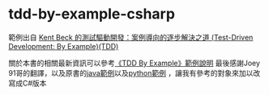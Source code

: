 # tdd-by-example-csharp

範例出自 [Kent Beck 的測試驅動開發：案例導向的逐步解決之道 (Test-Driven Development: By Example)(TDD)](https://www.tenlong.com.tw/products/9789864345618 "Kent Beck 的測試驅動開發：案例導向的逐步解決之道 (Test-Driven Development: By Example)(TDD)") 

關於本書的相關最新資訊可以參考[《TDD By Example》範例說明](https://tdd.best/book/tdd-by-example/)
最後感謝Joey 91哥的翻譯，以及原書的[java範例](https://github.com/tdd-best/tdd-by-example-the-money/commits/master)以及[python範例](https://github.com/tdd-best/tdd-by-example-the-xUnit/commits/master) ，讓我有參考的對象來加以改寫成C#版本
